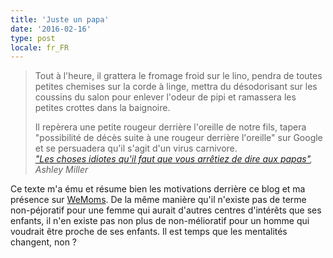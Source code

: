 ```yaml
---
title: 'Juste un papa'
date: '2016-02-16'
type: post
locale: fr_FR
---
```


> Tout à l'heure, il grattera le fromage froid sur le lino, pendra de toutes petites chemises sur la corde à linge, mettra du désodorisant sur les coussins du salon pour enlever l'odeur de pipi et ramassera les petites crottes dans la baignoire.
>
> Il repèrera une petite rougeur derrière l'oreille de notre fils, tapera "possibilité de décès suite à une rougeur derrière l'oreille" sur Google et se persuadera qu'il s'agit d'un virus carnivore.  
> <cite>["Les choses idiotes qu'il faut que vous arrêtiez de dire aux papas"](http://www.huffingtonpost.fr/rosie-devereux/les-choses-idiotes-quil-faut-que-vous-arretiez-de-dire-aux-papas_b_9236436.html), Ashley Miller</cite>

Ce texte m'a ému et résume bien les motivations derrière ce blog et ma présence sur [WeMoms](/2016/01/wemoms-app/). De la même manière qu'il n'existe pas de terme non-péjoratif pour une femme qui aurait d'autres centres d'intérêts que ses enfants, il n'en existe pas non plus de non-mélioratif pour un homme qui voudrait être proche de ses enfants. Il est temps que les mentalités changent, non ?
